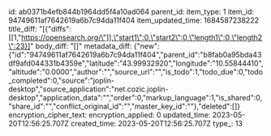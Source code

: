 id: ab0371b4efb844b1964dd5f4a10ad064
parent_id: 
item_type: 1
item_id: 94749611af7642619a6b7c94da11f404
item_updated_time: 1684587238222
title_diff: "[{\"diffs\":[[1,\"https://opensearch.org/\"]],\"start1\":0,\"start2\":0,\"length1\":0,\"length2\":23}]"
body_diff: "[]"
metadata_diff: {"new":{"id":"94749611af7642619a6b7c94da11f404","parent_id":"b8fab0a95bda43df9afd044331b4359e","latitude":"43.99932920","longitude":"10.55844410","altitude":"0.0000","author":"","source_url":"","is_todo":1,"todo_due":0,"todo_completed":0,"source":"joplin-desktop","source_application":"net.cozic.joplin-desktop","application_data":"","order":0,"markup_language":1,"is_shared":0,"share_id":"","conflict_original_id":"","master_key_id":""},"deleted":[]}
encryption_cipher_text: 
encryption_applied: 0
updated_time: 2023-05-20T12:56:25.707Z
created_time: 2023-05-20T12:56:25.707Z
type_: 13